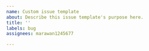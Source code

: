 ```yaml
---
name: Custom issue template
about: Describe this issue template's purpose here.
title: ''
labels: bug
assignees: marawan1245677

---
```



